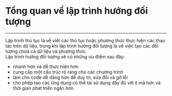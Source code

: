 # Tổng quan về lập trình hướng đối tượng
---
Lập trình thủ tục là về viết các thủ tục hoặc phương thức thực hiện các thao tác trên dữ liệu, trong khi lập trình hướng đối tượng là về việc tạo các đối tượng chứa cả dữ liệu và phương thức.  
Lập trình hướng đối tượng sẽ có những ưu điểm sau đây:  
- nhanh hơn và dễ thực hiện hơn  
- cung cấp một cấu trúc rõ ràng cho các chương trình
- làm cho code dễ dàng hơn để duy trì, sửa đổi và gỡ lỗi
- cho phép tạo các ứng dụng có thể tái sử dụng đầy đủ với ít mã hơn và thời gian phát triển ngắn hơn   

